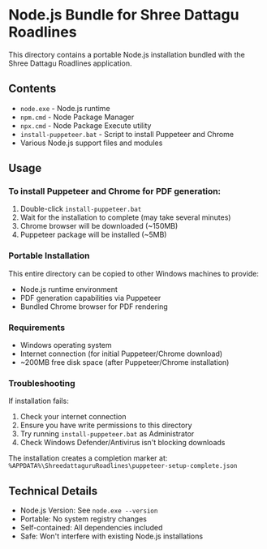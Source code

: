 # Node.js Bundle for Shree Dattagu Roadlines

This directory contains a portable Node.js installation bundled with the Shree Dattagu Roadlines application.

## Contents

- `node.exe` - Node.js runtime
- `npm.cmd` - Node Package Manager
- `npx.cmd` - Node Package Execute utility
- `install-puppeteer.bat` - Script to install Puppeteer and Chrome
- Various Node.js support files and modules

## Usage

### To install Puppeteer and Chrome for PDF generation:

1. Double-click `install-puppeteer.bat`
2. Wait for the installation to complete (may take several minutes)
3. Chrome browser will be downloaded (~150MB)
4. Puppeteer package will be installed (~5MB)

### Portable Installation

This entire directory can be copied to other Windows machines to provide:
- Node.js runtime environment
- PDF generation capabilities via Puppeteer
- Bundled Chrome browser for PDF rendering

### Requirements

- Windows operating system
- Internet connection (for initial Puppeteer/Chrome download)
- ~200MB free disk space (after Puppeteer/Chrome installation)

### Troubleshooting

If installation fails:
1. Check your internet connection
2. Ensure you have write permissions to this directory
3. Try running `install-puppeteer.bat` as Administrator
4. Check Windows Defender/Antivirus isn't blocking downloads

The installation creates a completion marker at:
`%APPDATA%\ShreedattaguruRoadlines\puppeteer-setup-complete.json`

## Technical Details

- Node.js Version: See `node.exe --version`
- Portable: No system registry changes
- Self-contained: All dependencies included
- Safe: Won't interfere with existing Node.js installations
